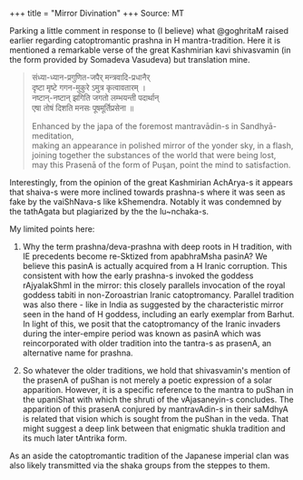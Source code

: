 +++
title = "Mirror Divination"
+++
Source: MT

Parking a little comment in response to (I believe) what @goghritaM raised earlier regarding catoptromantic prashna in H mantra-tradition. Here it is mentioned a remarkable verse of the great Kashmirian kavi shivasvamin (in the form provided by Somadeva Vasudeva) but translation mine. 

> संध्या-ध्यान-प्रगुणित-जपैर् मन्त्रवादि-प्रधानैर्  
> दृष्टा मृष्टे गगन-मुकुरे ऽमुत्र कृत्वावतारम् ।  
> नष्टान्-नष्टान् झगिति जगतो लम्भयन्ती पदार्थान्  
> एषा तोषं दिशति मनसः पूषमूर्तिप्रसेना ॥ 
> 
> Enhanced by the japa of the foremost mantravādin-s in Sandhyā-meditation,  
> making an appearance in polished mirror of the yonder sky, in a flash,  
> joining together the substances of the world that were being lost,  
> may this Prasenā of the form of Puşan, point the mind to satisfaction.

Interestingly, from the opinion of the great Kashmirian AchArya-s it appears that shaiva-s were more inclined towards prashna-s where it was seen as fake by the vaiShNava-s like kShemendra. Notably it was condemned by the tathAgata but plagiarized by the the lu~nchaka-s.

My limited points here: 

1) Why the term prashna/deva-prashna with deep roots in H tradition, with IE precedents become re-Sktized from apabhraMsha pasinA? We believe this pasinA is actually acquired from a H Iranic corruption. This consistent with how the early prashna-s invoked the goddess rAjyalakShmI in the mirror: this closely parallels invocation of the royal goddess tabiti in non-Zoroastrian Iranic catoptromancy. Parallel tradition was also there - like in India as suggested by the characteristic mirror seen in the hand of H goddess, including an early exemplar from Barhut. In light of this, we posit that the catoptromancy of the Iranic invaders during the inter-empire period was known as pasinA which was reincorporated with older tradition into the tantra-s as prasenA, an alternative name for prashna.

2) So whatever the older traditions, we hold that shivasvamin's mention of the prasenA of puShan is not merely a poetic expression of a solar apparition. However, it is a specific reference to the mantra to puShan in the upaniShat with which the shruti of the vAjasaneyin-s concludes. The apparition of this prasenA conjured by mantravAdin-s in their saMdhyA is related that vision which is sought from the puShan in the veda. That might suggest a deep link between that enigmatic shukla tradition and its much later tAntrika form.


As an aside the catoptromantic tradition of the Japanese imperial clan was also likely transmitted via the shaka groups from the steppes to them.